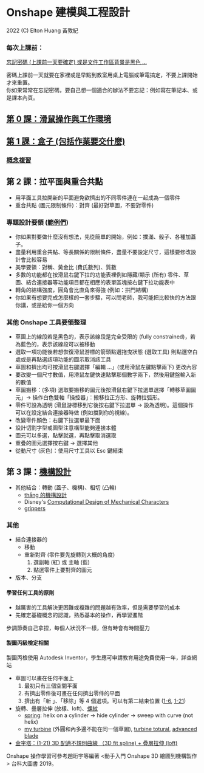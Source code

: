 # Onshape 建模與工程設計

2022 (C) Elton Huang 黃敦紀

### 每次上課前：

[忘記密碼 (上課前一天要確定) 或是文件工作區背景是黑色 ...](https://nandemoi.github.io/zl111/Onshape_Prep.pdf)  

密碼上課前一天就要在家裡或是早點到教室用桌上電腦或筆電搞定，不要上課開始才來重置。  
你如果常常在忘記密碼，要自己想一個適合的辦法不要忘記：例如寫在筆記本、或是課本內頁。  

## [第 0 課：滑鼠操作與工作環境](https://nandemoi.github.io/zl111/Onshape0.pdf)

## [第 1 課：盒子 (包括作業要交什麼)](https://nandemoi.github.io/zl111/Onshape1.pdf)

### [概念複習](https://nandemoi.github.io/zl111/Onshape_Basics.pdf)

## 第 2 課：拉平面與重合共點

* 用平面工具拉開新的平面避免欲擠出的不同零件連在一起成為一個零件
* 重合共點 (圖元限制條件)：對齊 (最好對草圖，不要對零件)

### 專題設計要領 ([範例們](https://app.box.com/s/1j9cpurlypobduekp2rlqwtvm5ce8f8o))

* 你如果對要做什麼沒有想法，先從簡單的開始，例如：撲滿、骰子、各種加蓋子。
* 盡量利用重合共點、等長關係的限制條件，盡量不要設定尺寸，這樣要修改設計會比較容易  
* 美學要領：對稱、黃金比 (費氏數列)、質數  
* 多數的功能都在按滑鼠右鍵下拉的功能表裡例如隱藏/顯示 (所有) 零件、草圖、結合連接器等功能項目都在相應的表單區塊按右鍵下拉功能表中  
* 轉角的結構強度，圓角會比直角來得強 (例如：拱門結構)
* 你如果有想要完成怎麼樣的一套步驟，可以問老師，我可能把比較快的方法跟你講，或是給你一個方向

### 其他 Onshape 工具要領整理

* 草圖上的線段若是黑色的，表示該線段是完全受限的 (fully constrained)，若為藍色的，表示該線段可以被移動
* 選取一項功能後若想恢復滑鼠游標的箭頭點選拖曳狀態 (選取工具) 則點選空白處或是再點選該項功能的圖示取消該工具
* 草圖和擠出均可按滑鼠右鍵選擇「編輯 ...」(或用滑鼠左鍵點擊兩下) 更改內容
* 要改變一個尺寸數值，用滑鼠左鍵快速點擊那個數字兩下，然後用鍵盤輸入新的數值
* 草圖搬移：(多項) 選取要搬移的圖元後按滑鼠右鍵下拉選單選擇「轉移草圖圖元」→ 操作白色雙軸「操控器」：搬移拉正方形、旋轉拉弧形。
* 零件可設為透明 (滑鼠游標移到它後按右鍵下拉選單 → 設為透明)。這個操作可以在設定結合連接器時做 (例如擋到你的視線)。
* 改變零件顏色：右鍵下拉選單最下面
* 設計切割字型或圖型注意構型能夠連接本體
* 圖元可以多選，點擊就選，再點擊取消選取
* 重疊的圖元選擇按右鍵 → 選擇其他
* 從動尺寸 (灰色)：使用尺寸工具以 Esc 鍵結束

## 第 3 課：[機構設計](https://nandemoi.github.io/zl111/Mech_Design.pdf)

* 其他結合：轉動 (蓋子、機構)、相切 (凸輪)
    - [thắng 的機構設計](https://www.youtube.com/channel/UCli_RJkGWfZvw4IlDLHNCQg)
    - Disney's [Computational Design of Mechanical Characters](https://www.youtube.com/watch?v=DfznnKUwywQ)
    - [grippers](https://www.youtube.com/watch?v=YM2O3TufUlY)

### 其他

* 結合連接器的
    - 移動
    - 重新對齊 (零件要先旋轉到大概的角度)
        1. 選副軸 (紅) 或 主軸 (藍)
        2. 點選零件上要對齊的圖元
* 版本、分支

#### 學習任何工具的原則

* 越厲害的工具解決更困難或複雜的問題越有效率，但是需要學習的成本
* 先確定基礎概念的認識，熟悉基本的操作，再學習進階

步調節奏自己拿捏，每個人狀況不一樣，但有時會有時間壓力

#### 製圖丙級檢定相關

製圖丙檢使用 Autodesk Inventor，學生應可申請教育用途免費使用一年，詳查網站

* 草圖可以畫在任何平面上
    1. 最初只有三個空間平面
    2. 有擠出零件後可畫在任何擠出零件的平面
    3. 擠出有「新 」、「移除」等 4 個選項。可以有第二結束位置 ([1-6](https://cad.onshape.com/documents/9249c2150d122e1502f1ed34/w/a4d15f37f689df1031355301/e/288c812cc62fa31f95ebfe11), [1-21](https://cad.onshape.com/documents/c6b1e35a65795c97c66802b2/w/0ff0667ea435dcce608790cf/e/998a91825e14f91f3e840a64))
* 旋轉、疊層拉伸 (放樣、loft)、[螺紋](https://cad.onshape.com/documents/c008ee8ea8cf3d37d94ef197/w/2c3761f6657c5655b858a0d7/e/59318cb525f0d3f451b6dc0c?renderMode=0&uiState=6361d99c52cea82f364af199)
    - [spring](https://www.youtube.com/watch?v=kvPe4xL_3tM): helix on a cylinder → hide cylinder → sweep with curve (not helix)  
    - [my turbine](https://cad.onshape.com/documents/6516990dfb7b111938482bcc/w/4816bf2c26d5c6e1b660a654/e/c9770ba1b9c090db5e21a4e7?renderMode=0&uiState=636476f1e931cd608134074e) (外圓和內多邊不能在同一個草圖), [turbine totural](https://www.youtube.com/watch?v=L1OqJp5kW0U), [advanced blade](https://www.youtube.com/watch?v=DIfwAZwuAjE)
* [金字塔：(1-21) 3D 配適不規則曲線 （3D fit spline) + 疊層拉伸 (loft)](https://cad.onshape.com/documents/39a652e02f04760b3553b242/w/2e1123d31be357a511c37e43/e/559d40ee06e6a56e4d32811d)

Onshape 操作學習可參考趙珩宇等編著 &lt;動手入門 Onshape 3D 繪圖到機構製作&gt; 台科大圖書 2019。

